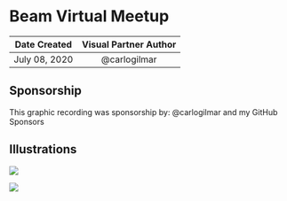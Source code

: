 # Beam Virtual Meetup

| Date Created | Visual Partner Author |
| :----------: |:---------------------:|
|July 08, 2020 | @carlogilmar |


## Sponsorship

This graphic recording was sponsorship by: @carlogilmar and my GitHub Sponsors

## Illustrations

![](https://res.cloudinary.com/carlogilmar/image/upload/v1595972183/illustrations/Virtual%20BEAM%20Meetup/IMG_5870_nfo5kx.png)

![](https://res.cloudinary.com/carlogilmar/image/upload/v1595972184/illustrations/Virtual%20BEAM%20Meetup/IMG_5871_fdrytg.png)


